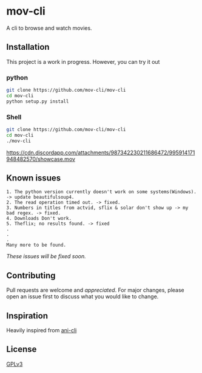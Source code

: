 # mov-cli

A cli to browse and watch movies.

## Installation
This project is a work in progress.
However, you can try it out

### python

```bash
git clone https://github.com/mov-cli/mov-cli
cd mov-cli
python setup.py install
```
### Shell

```bash
git clone https://github.com/mov-cli/mov-cli
cd mov-cli
./mov-cli
```
https://cdn.discordapp.com/attachments/987342230211686472/995914171948482570/showcase.mov

## Known issues

```
1. The python version currently doesn't work on some systems(Windows). -> update beautifulsoup4.
2. The read operation timed out. -> fixed.
3. Numbers in titles from actvid, sflix & solar don't show up -> my bad regex. -> fixed.
4. Downloads Don't work.
5. Theflix; no results found. -> fixed
.
.
.
Many more to be found.
```
*These issues will be fixed soon.*
## Contributing
Pull requests are welcome and *appreciated*. For major changes, please open an issue first to discuss what you would like to change.

## Inspiration
Heavily inspired from [ani-cli](https://github.com/pystardust/ani-cli)

## License
[GPLv3](https://choosealicense.com/licenses/gpl-3.0/)

